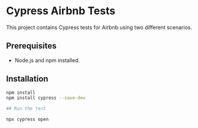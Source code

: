 # Cypress Airbnb Tests

This project contains Cypress tests for Airbnb using two different scenarios.

## Prerequisites

- Node.js and npm installed.

## Installation

```bash
npm install 
npm install cypress --save-dev

## Run the test

npx cypress open